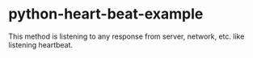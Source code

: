 # python-heart-beat-example

This method is listening to any response from server, network, etc. like listening heartbeat.
